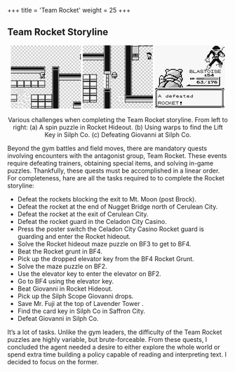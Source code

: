 +++
title = 'Team Rocket'
weight = 25
+++

## Team Rocket Storyline

<div style="text-align: center;">

![](assets/hideoutmaze.gif)
![](assets/silph_co.gif)
![](assets/defeatgio.gif)
<figcaption>Various challenges when completing the Team Rocket storyline. From left to right: (a) A spin puzzle in Rocket Hideout. (b) Using warps to find the Lift Key in Silph Co. (c) Defeating Giovanni at Silph Co.</figcaption>


</div>


Beyond the gym battles and field moves, there are mandatory quests involving encounters with the antagonist group, Team Rocket. These events require defeating trainers, obtaining special items, and solving in-game puzzles. Thankfully, these quests must be accomplished in a linear order. For completeness, hare are all the tasks required to to complete the Rocket storyline:

- Defeat the rockets blocking the exit to Mt. Moon (post Brock).
- Defeat the rocket at the end of Nugget Bridge north of Cerulean City.
- Defeat the rocket at the exit of Cerulean City.
- Defeat the rocket guard in the Celadon City Casino.
- Press the poster switch the Celadon City Casino Rocket guard is guarding and enter the Rocket hideout.
- Solve the Rocket hideout maze puzzle on BF3 to get to BF4.
- Beat the Rocket grunt in BF4.
- Pick up the dropped elevator key from the BF4 Rocket Grunt.
- Solve the maze puzzle on BF2.
- Use the elevator key to enter the elevator on BF2.
- Go to BF4 using the elevator key.
- Beat Giovanni in Rocket Hideout.
- Pick up the Silph Scope Giovanni drops.
- Save Mr. Fuji at the top of Lavender Tower  .
- Find the card key in Silph Co in Saffron City.
- Defeat Giovanni in Silph Co.

It’s a lot of tasks. Unlike the gym leaders, the difficulty of the Team Rocket puzzles are highly variable, but brute-forceable. From these quests, I concluded the agent needed a desire to either explore the whole world or spend extra time building a policy capable of reading and interpreting text. I decided to focus on the former.